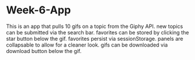 # Week-6-App
This is an app that pulls 10 gifs on a topic from the Giphy API.
new topics can be submitted via the search bar.
favorites can be stored by clicking the star button below the gif.
favorites persist via sessionStorage.
panels are collapsable to allow for a cleaner look.
gifs can be downloaded via download button below the gif.
